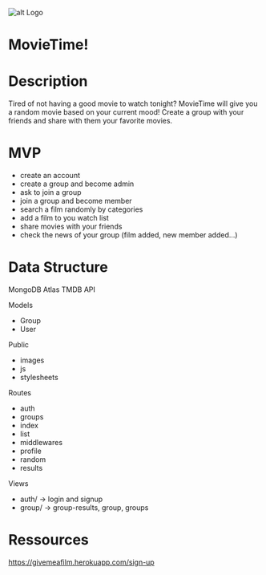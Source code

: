 ![alt Logo](https://github.com/Alexandrawtp/movies/blob/main/public/images/logo.png)

# MovieTime!

# Description
Tired of not having a good movie to watch tonight? MovieTime will give you a random movie based on your current mood!
Create a group with your friends and share with them your favorite movies.

# MVP
- create an account
- create a group and become admin
- ask to join a group
- join a group and become member
- search a film randomly by categories
- add a film to you watch list
- share movies with your friends
- check the news of your group (film added, new member added...)

# Data Structure

MongoDB Atlas
TMDB API

Models
- Group
- User

Public
- images
- js
- stylesheets

Routes
- auth
- groups
- index
- list
- middlewares
- profile
- random
- results

Views
- auth/ -> login and signup
- group/ -> group-results, group, groups

# Ressources

https://givemeafilm.herokuapp.com/sign-up
